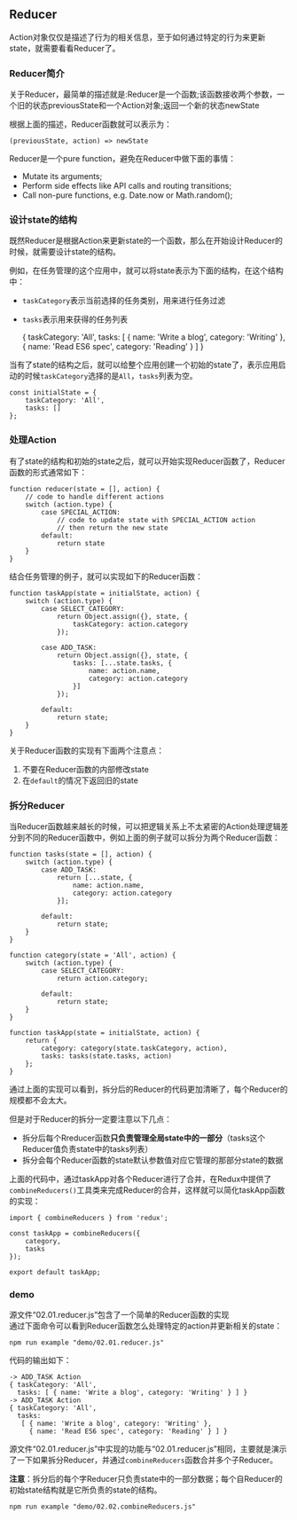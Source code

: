 ﻿## Reducer

Action对象仅仅是描述了行为的相关信息，至于如何通过特定的行为来更新state，就需要看看Reducer了。

### Reducer简介

关于Reducer，最简单的描述就是:Reducer是一个函数;该函数接收两个参数，一个旧的状态previousState和一个Action对象;返回一个新的状态newState

根据上面的描述，Reducer函数就可以表示为：

    (previousState, action) => newState
    
Reducer是一个pure function，避免在Reducer中做下面的事情：

- Mutate its arguments;
- Perform side effects like API calls and routing transitions;
- Call non-pure functions, e.g. Date.now or Math.random();    
    
### 设计state的结构

既然Reducer是根据Action来更新state的一个函数，那么在开始设计Reducer的时候，就需要设计state的结构。

例如，在任务管理的这个应用中，就可以将state表示为下面的结构，在这个结构中：

- `taskCategory`表示当前选择的任务类别，用来进行任务过滤
- `tasks`表示用来获得的任务列表


    {
        taskCategory: 'All',
        tasks: [
            {
                name: 'Write a blog',
                category: 'Writing'
            },
            {
                name: 'Read ES6 spec',
                category: 'Reading'
            }
        ]
    }     
    

当有了state的结构之后，就可以给整个应用创建一个初始的state了，表示应用启动的时候`taskCategory`选择的是`All`，`tasks`列表为空。

    const initialState = {
        taskCategory: 'All',
        tasks: []
    };
    
    
### 处理Action

有了state的结构和初始的state之后，就可以开始实现Reducer函数了，Reducer函数的形式通常如下：

    function reducer(state = [], action) {
        // code to handle different actions
        switch (action.type) {
            case SPECIAL_ACTION:
                // code to update state with SPECIAL_ACTION action
                // then return the new state
            default:
                return state
        }
    }

结合任务管理的例子，就可以实现如下的Reducer函数：
    
    function taskApp(state = initialState, action) {
        switch (action.type) {
            case SELECT_CATEGORY:
                return Object.assign({}, state, {
                    taskCategory: action.category
                });
                
            case ADD_TASK:
                return Object.assign({}, state, {
                    tasks: [...state.tasks, {
                        name: action.name,
                        category: action.category
                    }]
                });
                
            default:
                return state;
        }
    }    
    
    
关于Reducer函数的实现有下面两个注意点：

1. 不要在Reducer函数的内部修改state
2. 在`default`的情况下返回旧的state


### 拆分Reducer

当Reducer函数越来越长的时候，可以把逻辑关系上不太紧密的Action处理逻辑差分到不同的Reducer函数中，例如上面的例子就可以拆分为两个Reducer函数：

    function tasks(state = [], action) {
        switch (action.type) {
            case ADD_TASK:
                return [...state, {
                    name: action.name,
                    category: action.category
                }];
                
            default:
                return state;
        }
    }    
    
    function category(state = 'All', action) {
        switch (action.type) {
            case SELECT_CATEGORY:
                return action.category;
                
            default:
                return state;
        }
    }       
    
    function taskApp(state = initialState, action) {
        return {
            category: category(state.taskCategory, action),
            tasks: tasks(state.tasks, action)
        };
    }

通过上面的实现可以看到，拆分后的Reducer的代码更加清晰了，每个Reducer的规模都不会太大。    
    
但是对于Reducer的拆分一定要注意以下几点：

- 拆分后每个Rreducer函数**只负责管理全局state中的一部分**（tasks这个Reducer值负责state中的tasks列表）
- 拆分会每个Reducer函数的state默认参数值对应它管理的那部分state的数据


上面的代码中，通过taskApp对各个Reducer进行了合并，在Redux中提供了`combineReducers()`工具类来完成Reducer的合并，这样就可以简化taskApp函数的实现：

    import { combineReducers } from 'redux';
    
    const taskApp = combineReducers({
        category,
        tasks
    });
    
    export default taskApp;
    

### demo    

源文件“02.01.reducer.js”包含了一个简单的Reducer函数的实现    
通过下面命令可以看到Reducer函数怎么处理特定的action并更新相关的state：

    npm run example "demo/02.01.reducer.js"    
    
代码的输出如下：

    -> ADD_TASK Action
    { taskCategory: 'All',
      tasks: [ { name: 'Write a blog', category: 'Writing' } ] }
    -> ADD_TASK Action
    { taskCategory: 'All',
      tasks:
       [ { name: 'Write a blog', category: 'Writing' },
         { name: 'Read ES6 spec', category: 'Reading' } ] }    
         
源文件“02.01.reducer.js”中实现的功能与“02.01.reducer.js”相同，主要就是演示了一下如果拆分Reducer，并通过`combineReducers`函数合并多个子Reducer。

**注意**：拆分后的每个字Reducer只负责state中的一部分数据；每个自Reducer的初始state结构就是它所负责的state的结构。

    npm run example "demo/02.02.combineReducers.js"    
    
    